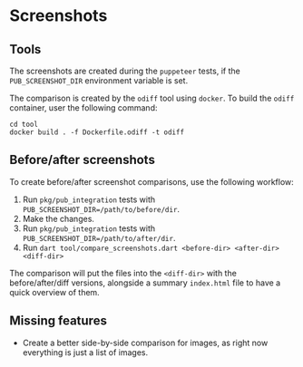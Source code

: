 # Screenshots

## Tools

The screenshots are created during the `puppeteer` tests, if the `PUB_SCREENSHOT_DIR`
environment variable is set.

The comparison is created by the `odiff` tool using `docker`. To build the `odiff`
container, user the following command:

```
cd tool
docker build . -f Dockerfile.odiff -t odiff
```

## Before/after screenshots

To create before/after screenshot comparisons, use the following workflow:

1. Run `pkg/pub_integration` tests with `PUB_SCREENSHOT_DIR=/path/to/before/dir`.
1. Make the changes.
1. Run `pkg/pub_integration` tests with `PUB_SCREENSHOT_DIR=/path/to/after/dir`.
1. Run `dart tool/compare_screenshots.dart <before-dir> <after-dir> <diff-dir>`

The comparison will put the files into the `<diff-dir>` with the before/after/diff
versions, alongside a summary `index.html` file to have a quick overview of them.

## Missing features

- Create a better side-by-side comparison for images, as right now everything is just a list of images.

